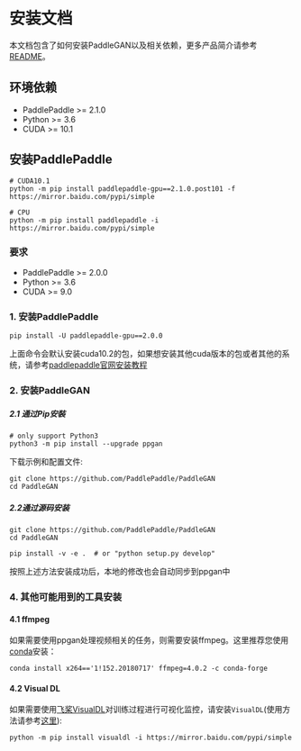 # 安装文档
本文档包含了如何安装PaddleGAN以及相关依赖，更多产品简介请参考[README](https://github.com/PaddlePaddle/PaddleGAN/blob/develop/README_cn.md)。

## 环境依赖
- PaddlePaddle >= 2.1.0
- Python >= 3.6
- CUDA >= 10.1

## 安装PaddlePaddle

```
# CUDA10.1
python -m pip install paddlepaddle-gpu==2.1.0.post101 -f https://mirror.baidu.com/pypi/simple

# CPU
python -m pip install paddlepaddle -i https://mirror.baidu.com/pypi/simple

```

### 要求

* PaddlePaddle >= 2.0.0
* Python >= 3.6
* CUDA >= 9.0

### 1. 安装PaddlePaddle
```
pip install -U paddlepaddle-gpu==2.0.0
```

上面命令会默认安装cuda10.2的包，如果想安装其他cuda版本的包或者其他的系统，请参考[paddlepaddle官网安装教程](https://www.paddlepaddle.org.cn/install/quick)

### 2. 安装PaddleGAN

##### 2.1 通过Pip安裝
```
# only support Python3
python3 -m pip install --upgrade ppgan
```

下载示例和配置文件:

```
git clone https://github.com/PaddlePaddle/PaddleGAN
cd PaddleGAN
```

##### 2.2通过源码安装

```
git clone https://github.com/PaddlePaddle/PaddleGAN
cd PaddleGAN

pip install -v -e .  # or "python setup.py develop"
```

按照上述方法安装成功后，本地的修改也会自动同步到ppgan中


### 4. 其他可能用到的工具安装

#### 4.1 ffmpeg

如果需要使用ppgan处理视频相关的任务，则需要安装ffmpeg。这里推荐您使用[conda](https://docs.conda.io/en/latest/miniconda.html)安装：

```
conda install x264=='1!152.20180717' ffmpeg=4.0.2 -c conda-forge
```

#### 4.2 Visual DL

如果需要使用[飞桨VisualDL](https://github.com/PaddlePaddle/VisualDL)对训练过程进行可视化监控，请安装`VisualDL`(使用方法请参考[这里](./get_started.md)):

```
python -m pip install visualdl -i https://mirror.baidu.com/pypi/simple
```
